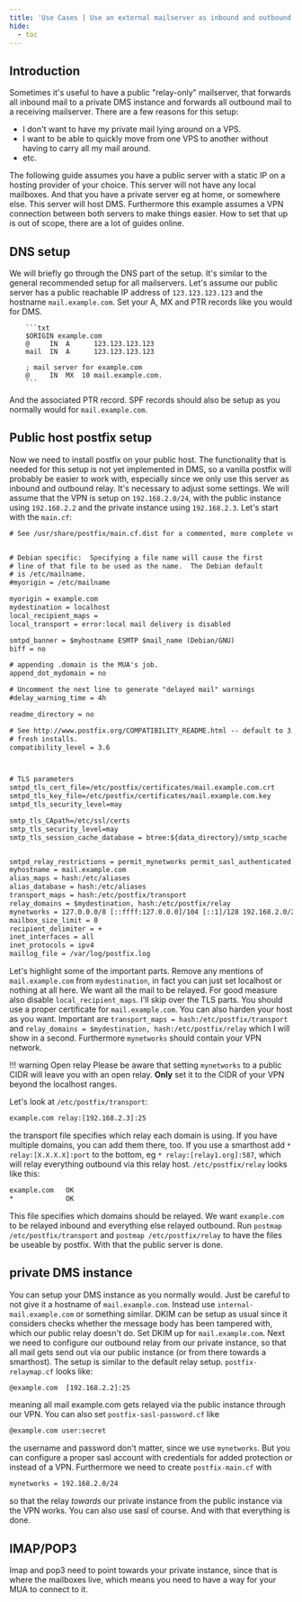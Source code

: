 ```yaml
---
title: 'Use Cases | Use an external mailserver as inbound and outbound relay'
hide:
  - toc
---
```

## Introduction

Sometimes it's useful to have a public "relay-only" mailserver, that forwards all inbound mail to a private DMS instance and forwards all outbound mail to a receiving mailserver. There are a few reasons for this setup:
  * I don't want to have my private mail lying around on a VPS.
  * I want to be able to quickly move from one VPS to another without having to carry all my mail around.
  * etc.

The following guide assumes you have a public server with a static IP on a hosting provider of your choice. This server will not have any local mailboxes. And that you have a private server eg at home, or somewhere else. This server will host DMS. Furthermore this example assumes a VPN connection between both servers to make things easier. How to set that up is out of scope, there are a lot of guides online.

## DNS setup

We will briefly go through the DNS part of the setup. It's similar to the general recommended setup for all mailservers. Let's assume our public server has a public reachable IP address of `123.123.123.123` and the hostname `mail.example.com`. Set your A, MX and PTR records like you would for DMS.

        ```txt
        $ORIGIN example.com
        @     IN  A      123.123.123.123
        mail  IN  A      123.123.123.123

        ; mail server for example.com
        @     IN  MX  10 mail.example.com.
        ```
And the associated PTR record. SPF records should also be setup as you normally would for `mail.example.com`.

## Public host postfix setup

Now we need to install postfix on your public host. The functionality that is needed for this setup is not yet implemented in DMS, so a vanilla postfix will probably be easier to work with, especially since we only use this server as inbound and outbound relay. It's necessary to adjust some settings. We will assume that the VPN is setup on `192.168.2.0/24`, with the public instance using `192.168.2.2` and the private instance using `192.168.2.3`. Let's start with the `main.cf`:

```txt
# See /usr/share/postfix/main.cf.dist for a commented, more complete version


# Debian specific:  Specifying a file name will cause the first
# line of that file to be used as the name.  The Debian default
# is /etc/mailname.
#myorigin = /etc/mailname

myorigin = example.com
mydestination = localhost
local_recipient_maps =
local_transport = error:local mail delivery is disabled

smtpd_banner = $myhostname ESMTP $mail_name (Debian/GNU)
biff = no

# appending .domain is the MUA's job.
append_dot_mydomain = no

# Uncomment the next line to generate "delayed mail" warnings
#delay_warning_time = 4h

readme_directory = no

# See http://www.postfix.org/COMPATIBILITY_README.html -- default to 3.6 on
# fresh installs.
compatibility_level = 3.6



# TLS parameters
smtpd_tls_cert_file=/etc/postfix/certificates/mail.example.com.crt
smtpd_tls_key_file=/etc/postfix/certificates/mail.example.com.key
smtpd_tls_security_level=may

smtp_tls_CApath=/etc/ssl/certs
smtp_tls_security_level=may
smtp_tls_session_cache_database = btree:${data_directory}/smtp_scache


smtpd_relay_restrictions = permit_mynetworks permit_sasl_authenticated defer_unauth_destination
myhostname = mail.example.com
alias_maps = hash:/etc/aliases
alias_database = hash:/etc/aliases
transport_maps = hash:/etc/postfix/transport
relay_domains = $mydestination, hash:/etc/postfix/relay
mynetworks = 127.0.0.0/8 [::ffff:127.0.0.0]/104 [::1]/128 192.168.2.0/24
mailbox_size_limit = 0
recipient_delimiter = +
inet_interfaces = all
inet_protocols = ipv4
maillog_file = /var/log/postfix.log
```

Let's highlight some of the important parts. Remove any mentions of `mail.example.com` from `mydestination`, in fact you can just set localhost or nothing at all here. We want all the mail to be relayed. For good measure also disable `local_recipient_maps`. I'll skip over the TLS parts. You should use a proper certificate for `mail.example.com`. You can also harden your host as you want. Important are `transport_maps = hash:/etc/postfix/transport` and `relay_domains = $mydestination, hash:/etc/postfix/relay` which I will show in a second. Furthermore `mynetworks` should contain your VPN network.

!!! warning Open relay
  Please be aware that setting `mynetworks` to a public CIDR will leave you with an open relay. **Only** set it to the CIDR of your VPN beyond the localhost ranges.

Let's look at `/etc/postfix/transport`:
```txt
example.com relay:[192.168.2.3]:25
```
the transport file specifies which relay each domain is using. If you have multiple domains, you can add them there, too. If you use a smarthost add `* relay:[X.X.X.X]:port` to the bottom, eg `* relay:[relay1.org]:587`, which will relay everything outbound via this relay host. `/etc/postfix/relay` looks like this:
```txt
example.com   OK
*             OK
```
This file specifies which domains should be relayed. We want `example.com` to be relayed inbound and everything else relayed outbound. Run `postmap /etc/postfix/transport` and `postmap /etc/postfix/relay` to have the files be useable by postfix. With that the public server is done.

## private DMS instance

You can setup your DMS instance as you normally would. Just be careful to not give it a hostname of `mail.example.com`. Instead use `internal-mail.example.com` or something similar. DKIM can be setup as usual since it considers checks whether the message body has been tampered with, which our public relay doesn't do. Set DKIM up for `mail.example.com`. Next we need to configure our outbound relay from our private instance, so that all mail gets send out via our public instance (or from there towards a smarthost). The setup is similar to the default relay setup. `postfix-relaymap.cf` looks like:

```txt
@example.com  [192.168.2.2]:25
```
meaning all mail example.com gets relayed via the public instance through our VPN. You can also set `postfix-sasl-password.cf` like

```txt
@example.com user:secret
```
the username and password don't matter, since we use `mynetworks`. But you can configure a proper sasl account with credentials for added protection or instead of a VPN. Furthermore we need to create `postfix-main.cf` with

```txt
mynetworks = 192.168.2.0/24
```
so that the relay _towards_ our private instance from the public instance via the VPN works. You can also use sasl of course. And with that everything is done.

## IMAP/POP3

Imap and pop3 need to point towards your private instance, since that is where the mailboxes live, which means you need to have a way for your MUA to connect to it.
